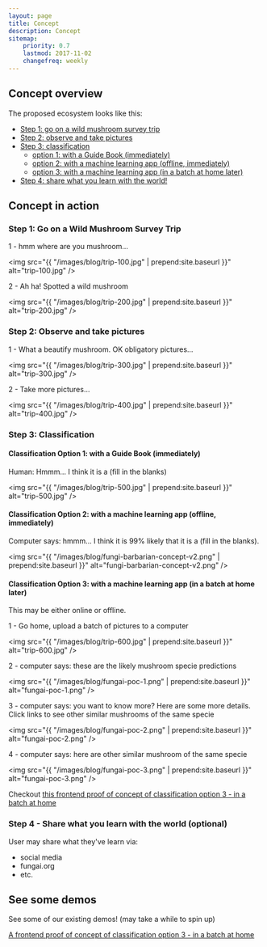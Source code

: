 ```yaml
---
layout: page
title: Concept
description: Concept
sitemap:
    priority: 0.7
    lastmod: 2017-11-02
    changefreq: weekly
---
```


## Concept overview

The proposed ecosystem looks like this:

- [Step 1: go on a wild mushroom survey trip](#step1)
- [Step 2: observe and take pictures](#step2)
- [Step 3: classification](#step3)
  - [option 1: with a Guide Book (immediately)](#step3a)
  - [option 2: with a machine learning app (offline, immediately)](#step3b)
  - [option 3: with a machine learning app (in a batch at home later)](#step3c)
- [Step 4: share what you learn with the world!](#step4)

## Concept in action

### <a name="step1">Step 1: Go on a Wild Mushroom Survey Trip</a>

1 - hmm where are you mushroom...

<span class="image main"><img src="{{ "/images/blog/trip-100.jpg" | prepend:site.baseurl }}" alt="trip-100.jpg" /></span>

2 - Ah ha! Spotted a wild mushroom

<span class="image main"><img src="{{ "/images/blog/trip-200.jpg" | prepend:site.baseurl }}" alt="trip-200.jpg" /></span>

### <a name="step2">Step 2: Observe and take pictures</a>

1 - What a beautify mushroom. OK obligatory pictures...

<span class="image main"><img src="{{ "/images/blog/trip-300.jpg" | prepend:site.baseurl }}" alt="trip-300.jpg" /></span>

2 - Take more pictures...

<span class="image main"><img src="{{ "/images/blog/trip-400.jpg" | prepend:site.baseurl }}" alt="trip-400.jpg" /></span>

### <a name="step3">Step 3: Classification</a>

#### <a name="step3a">Classification Option 1: with a Guide Book (immediately)</a>

Human: Hmmm... I think it is a (fill in the blanks)

<span class="image main"><img src="{{ "/images/blog/trip-500.jpg" | prepend:site.baseurl }}" alt="trip-500.jpg" /></span>

#### <a name="step3b">Classification Option 2: with a machine learning app (offline, immediately)</a>

Computer says: hmmm... I think it is 99% likely that it is a (fill in the blanks).

<span class="image main"><img src="{{ "/images/blog/fungi-barbarian-concept-v2.png" | prepend:site.baseurl }}" alt="fungi-barbarian-concept-v2.png" /></span>

#### <a name="step3c">Classification Option 3: with a machine learning app (in a batch at home later)</a>

This may be either online or offline.

1 - Go home, upload a batch of pictures to a computer
 
<span class="image main"><img src="{{ "/images/blog/trip-600.jpg" | prepend:site.baseurl }}" alt="trip-600.jpg" /></span>

2 - computer says: these are the likely mushroom specie predictions

<span class="image main"><img src="{{ "/images/blog/fungai-poc-1.png" | prepend:site.baseurl }}" alt="fungai-poc-1.png" /></span>

3 - computer says: you want to know more? Here are some more details. Click links to see other similar mushrooms of the same specie

<span class="image main"><img src="{{ "/images/blog/fungai-poc-2.png" | prepend:site.baseurl }}" alt="fungai-poc-2.png" /></span>

4 - computer says: here are other similar mushroom of the same specie

<span class="image main"><img src="{{ "/images/blog/fungai-poc-3.png" | prepend:site.baseurl }}" alt="fungai-poc-3.png" /></span>

Checkout <a href="https://fungai-react-ui.herokuapp.com/" target="_blank">this frontend proof of concept of classification option 3 - in a batch at home</a>

### <a name="step4">Step 4 - Share what you learn with the world (optional)</a>

User may share what they've learn via:

- social media
- fungai.org
- etc.

## See some demos

See some of our existing demos! (may take a while to spin up)

<a href="https://fungai-react-ui.herokuapp.com/" target="_blank">A frontend proof of concept of classification option 3 - in a batch at home</a>